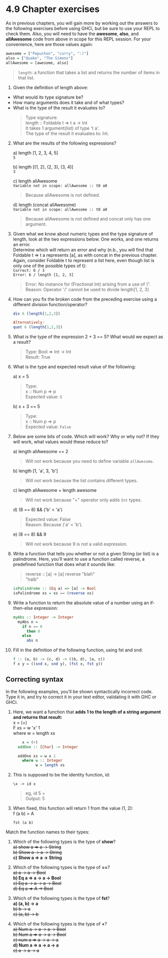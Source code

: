 # 4.9 Chapter exercises
 As in previous chapters, you will gain more by working out the answers to the following exercises before using GHCi, but be sure to use your REPL to check them. Also, you will need to have the **awesome**, **also**, and **allAwesome** code from above in scope for this REPL session. For your convenience, here are those values again:


```hs
awesome = ["Papuchon", "curry", ":)"]   
also = ["Quake", "The Simons"]   
allAwesome = [awesome, also]
```

> `length`: a function that takes a list and returns the number of items in that list.


1. Given the definition of length above:
- What would its type signature be?  
- How many arguments does it take and of what types?
- What is the type of the result it evaluates to?
    >  Type signature:  
    length :: Foldable t => t a -> Int  
    > It takes 1 argument(list) of type 't a'.    
    > The type of the result it evaluates to: Int.

2. What are the results of the following expressions?  

    a) length [1, 2, 3, 4, 5]  
    `5`

    b) length [(1, 2), (2, 3), (3, 4)]  
    `3`  

    c) length allAwesome  
    `Variable not in scope: allAwesome :: t0 a0`
    > Because allAwesome is not defined.

    d) length (concat allAwesome)  
    `Variable not in scope: allAwesome :: t0 a0`
    > Because allAwesome is not defined and concat only has one argument.

 3. Given what we know about numeric types and the type signature of length, look at the two expressions below. One works, and one returns an error.  
 Determine which will return an error and why (n.b., you will find that Foldable t => t a represents [a], as with concat in the previous chapter. Again, consider Foldable t to represent a list here, even though list is only one of the possible types of t):  
    `Correct: 6 / 3`  
    `Error: 6 / length [1, 2, 3]`
    > Error: No instance for (Fractional Int) arising from a use of ‘/’.  
    > Reason: Operator '/' cannot be used to divide length[1, 2, 3]

4. How can you fix the broken code from the preceding
exercise using a different division function/operator?  
    ```hs 
    div 6 (length[1,2,3])

    Alternatively: 
    quot 6 (length[1,2,3])
    ```

5. What is the type of the expression 2 + 3 == 5? What would
we expect as a result?
    > Type: Bool => Int -> Int  
    > Result: True  


6. What is the type and expected result value of the following:  

    a) x = 5  
    > Type:  
    x :: Num p => p  
    Expected value: `5`

    b) x + 3 == 5  
    > Type:  
      x :: Num p => p  
    Expected value: `False`  

7. Below are some bits of code. Which will work? Why or why not? If they will work, what values would these
reduce to?

      a) length allAwesome == 2
    > Will not work because you need to define variable `allAwesome`.

      b) length [1, 'a', 3, 'b']  
    > Will not work because the list contains different types.  

      c) length allAwesome + length awesome
    > Will not work because "+" operator only adds `Int` types.

      d) (8 == 8) && ('b' < 'a')
    > Expected value: False  
    > Reason: Because ('a' < 'b').

      e) (8 == 8) && 9
    > Will not work because 9 is not a valid expression.


8. Write a function that tells you whether or not a given String (or list) is a palindrome. Here, you’ll want to use a function called reverse, a predefined function that does what it sounds like:

    > reverse :: [a] -> [a]
    reverse "blah"   
    "halb"

    ```hs
    isPalindrome :: (Eq a) => [a] -> Bool  
    isPalindrome xs = xs == (reverse xs)
    ```


9. Write a function to return the absolute value of a number using an if-then-else expression:  

    ```hs
    myAbs :: Integer -> Integer  
      myAbs n =
        if n == 0
          then 0
        else
          abs n
    ```

10. Fill in the definition of the following function, using fst and snd:
    ```hs 
    f :: (a, b) -> (c, d) -> ((b, d), (a, c))  
    f x y = ((snd x, snd y), (fst x, fst y))
    ```

## Correcting syntax
In the following examples, you’ll be shown syntactically incorrect code. Type it in, and try to correct it in your text editor, validating it with GHC or GHCi.

1. Here, we want a function that **adds 1 to the length of a string argument and returns that result:**  
    x = (+)  
    F xs = w 'x' 1  
    where w = length xs
      
    ``` hs
        x = (+)    
      addOne :: [Char] -> Integer  

      addOne xs = w x 1
        where w :: Integer
              w = length xs 
    ```

2. This is supposed to be the identity function, id:  
    ``` 
    \x -> id x
    ```
    > eg, id 5 =  
    > Output: 5

3. When fixed, this function will return 1 from the value (1,
2):  
f (a b) = A  
  
    `fst (a b)`


Match the function names to their types:

1. Which of the following types is the type of **show**?  
~~a) show a => a -> String~~  
~~b) Show a -> a -> String~~   
**c) Show a => a -> String**

2. Which of the following types is the type of **==**?  
~~a) a -> a -> Bool~~  
**b) Eq a => a -> a -> Bool**  
~~c) Eq a -> a -> a -> Bool~~  
~~d) Eq a => A -> Bool~~

3. Which of the following types is the type of **fst**?  
**a) (a, b) -> a**  
~~b) b -> a~~  
~~c) (a, b) -> b~~  

4. Which of the following types is the type of **+**?  
~~a) Num a -> a -> a -> Bool~~  
~~b) Num a => a -> a -> Bool~~  
~~c) num a => a -> a -> a~~  
**d) Num a => a -> a -> a**  
~~e) a -> a -> a~~  
